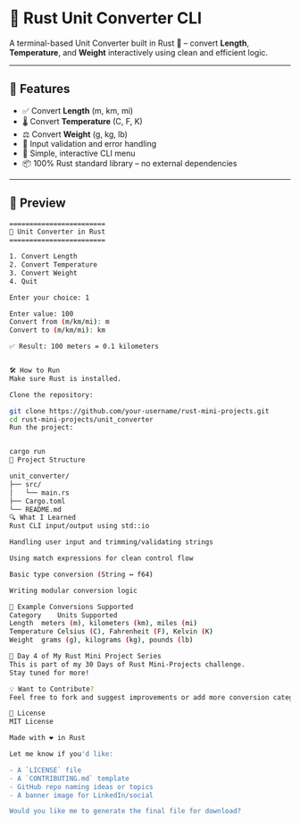 # 📏 Rust Unit Converter CLI

A terminal-based Unit Converter built in Rust 🦀 – convert **Length**, **Temperature**, and **Weight** interactively using clean and efficient logic.

---

## 🚀 Features

- ✅ Convert **Length** (m, km, mi)
- 🌡 Convert **Temperature** (C, F, K)
- ⚖ Convert **Weight** (g, kg, lb)
- 🧠 Input validation and error handling
- 🎯 Simple, interactive CLI menu
- 📦 100% Rust standard library – no external dependencies

---

## 📸 Preview

```bash
========================
📏 Unit Converter in Rust
========================

1. Convert Length
2. Convert Temperature
3. Convert Weight
4. Quit

Enter your choice: 1

Enter value: 100
Convert from (m/km/mi): m
Convert to (m/km/mi): km

✅ Result: 100 meters = 0.1 kilometers


🛠 How to Run
Make sure Rust is installed.

Clone the repository:

git clone https://github.com/your-username/rust-mini-projects.git
cd rust-mini-projects/unit_converter
Run the project:


cargo run
📂 Project Structure

unit_converter/
├── src/
│   └── main.rs
├── Cargo.toml
└── README.md
🔍 What I Learned
Rust CLI input/output using std::io

Handling user input and trimming/validating strings

Using match expressions for clean control flow

Basic type conversion (String ↔ f64)

Writing modular conversion logic

🧠 Example Conversions Supported
Category	Units Supported
Length	meters (m), kilometers (km), miles (mi)
Temperature	Celsius (C), Fahrenheit (F), Kelvin (K)
Weight	grams (g), kilograms (kg), pounds (lb)

📅 Day 4 of My Rust Mini Project Series
This is part of my 30 Days of Rust Mini-Projects challenge.
Stay tuned for more!

💡 Want to Contribute?
Feel free to fork and suggest improvements or add more conversion categories (e.g., volume, time, data units).

📜 License
MIT License

Made with ❤️ in Rust

Let me know if you'd like:

- A `LICENSE` file
- A `CONTRIBUTING.md` template
- GitHub repo naming ideas or topics
- A banner image for LinkedIn/social

Would you like me to generate the final file for download?








